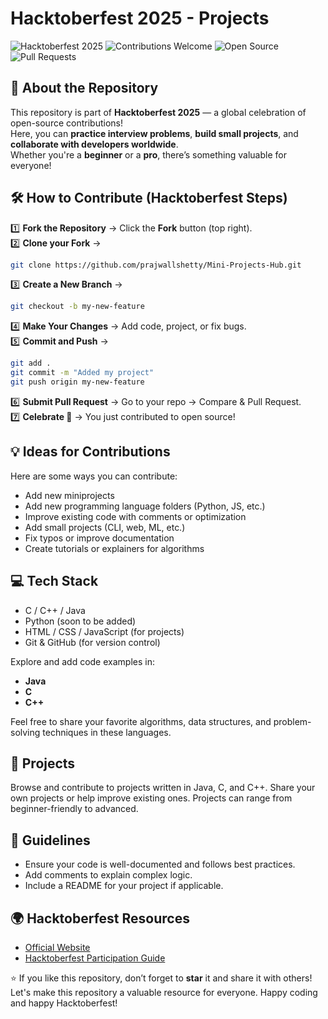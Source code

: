 #  Hacktoberfest 2025 - Projects

![Hacktoberfest 2025](https://img.shields.io/badge/Hacktoberfest-2025-blueviolet?style=for-the-badge)
![Contributions Welcome](https://img.shields.io/badge/Contributions-Welcome-brightgreen?style=for-the-badge)
![Open Source](https://img.shields.io/badge/Open%20Source-%E2%9C%94-blue?style=for-the-badge)
![Pull Requests](https://img.shields.io/badge/Pull%20Requests-Accepted-orange?style=for-the-badge)


## 📖 About the Repository

This repository is part of **Hacktoberfest 2025** — a global celebration of open-source contributions!  
Here, you can **practice interview problems**, **build small projects**, and **collaborate with developers worldwide**.  
Whether you're a **beginner** or a **pro**, there’s something valuable for everyone!

## 🛠️ How to Contribute (Hacktoberfest Steps)

1️⃣ **Fork the Repository** → Click the **Fork** button (top right).  
2️⃣ **Clone your Fork** →

```bash
git clone https://github.com/prajwallshetty/Mini-Projects-Hub.git
```

3️⃣ **Create a New Branch** →

```bash
git checkout -b my-new-feature
```

4️⃣ **Make Your Changes** → Add code, project, or fix bugs.  
5️⃣ **Commit and Push** →

```bash
git add .
git commit -m "Added my project"
git push origin my-new-feature
```

6️⃣ **Submit Pull Request** → Go to your repo → Compare & Pull Request.  
7️⃣ **Celebrate 🎉** → You just contributed to open source!

## 💡 Ideas for Contributions

Here are some ways you can contribute:

- Add new miniprojects
- Add new programming language folders (Python, JS, etc.)
- Improve existing code with comments or optimization
- Add small projects (CLI, web, ML, etc.)
- Fix typos or improve documentation
- Create tutorials or explainers for algorithms

## 💻 Tech Stack

- C / C++ / Java
- Python (soon to be added)
- HTML / CSS / JavaScript (for projects)
- Git & GitHub (for version control)


Explore and add code examples in:

- **Java**
- **C**
- **C++**

Feel free to share your favorite algorithms, data structures, and problem-solving techniques in these languages.

## 🚀 Projects

Browse and contribute to projects written in Java, C, and C++. Share your own projects or help improve existing ones. Projects can range from beginner-friendly to advanced.

## 📜 Guidelines

- Ensure your code is well-documented and follows best practices.
- Add comments to explain complex logic.
- Include a README for your project if applicable.


## 🌍 Hacktoberfest Resources

- [Official Website](https://hacktoberfest.com)
- [Hacktoberfest Participation Guide](https://hacktoberfest.com/participation/)
  

⭐ If you like this repository, don’t forget to **star** it and share it with others!
Let's make this repository a valuable resource for everyone. Happy coding and happy Hacktoberfest!
